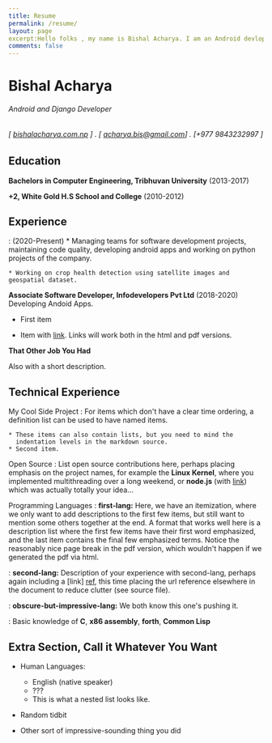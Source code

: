 ```yaml
---
title: Resume
permalink: /resume/
layout: page
excerpt:Hello folks , my name is Bishal Acharya. I am an Android devloper. I like Python and Django. This blog is about my experiences learning new things.
comments: false
---
```

Bishal Acharya
============
###### Android and Django Developer
 
###### [ [bishalacharya.com.np](http://bishalacharya.com.np) ] . [ acharya.bis@gmail.com] . [+977 9843232997 ]

     

Education
---------

 **Bachelors in Computer Engineering, Tribhuvan University** (2013-2017)
 

**+2, White Gold H.S School and College** (2010-2012)

    

Experience
----------

: (2020-Present)
    * Managing teams for software development projects, maintaining code quality, developing android apps and working on python projects of the company.

    * Working on crop health detection using satellite images and geospatial dataset. 

**Associate Software Developer, Infodevelopers Pvt Ltd** (2018-2020)
Developing Andoid Apps.

- First item

- Item with [link](http://www.example.com). Links will work both in
  the html and pdf versions.

**That Other Job You Had**

Also with a short description.

Technical Experience
--------------------

My Cool Side Project
:   For items which don't have a clear time ordering, a definition
    list can be used to have named items.

    * These items can also contain lists, but you need to mind the
      indentation levels in the markdown source.
    * Second item.

Open Source
:   List open source contributions here, perhaps placing emphasis on
    the project names, for example the **Linux Kernel**, where you
    implemented multithreading over a long weekend, or **node.js**
    (with [link](http://nodejs.org)) which was actually totally
    your idea...

Programming Languages
:   **first-lang:** Here, we have an itemization, where we only want
    to add descriptions to the first few items, but still want to
    mention some others together at the end. A format that works well
    here is a description list where the first few items have their
    first word emphasized, and the last item contains the final few
    emphasized terms. Notice the reasonably nice page break in the pdf
    version, which wouldn't happen if we generated the pdf via html.

:   **second-lang:** Description of your experience with second-lang,
    perhaps again including a [link] [ref], this time placing the url
    reference elsewhere in the document to reduce clutter (see source
    file).

:   **obscure-but-impressive-lang:** We both know this one's pushing
    it.

:   Basic knowledge of **C**, **x86 assembly**, **forth**, **Common Lisp**

[ref]: https://github.com/githubuser/superlongprojectname

Extra Section, Call it Whatever You Want
----------------------------------------

* Human Languages:

     * English (native speaker)
     * ???
     * This is what a nested list looks like.

* Random tidbit

* Other sort of impressive-sounding thing you did
